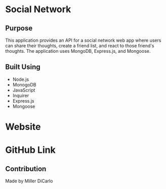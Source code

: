 # Social Network
## Purpose
This application provides an API for a social network web app where users can share their thoughts, create a friend list, and react to those friend's thoughts. The application uses MongoDB, Express.js, and Mongoose.

## Built Using
* Node.js
* MonogoDB
* JavaScript
* Inquirer
* Express.js
* Mongoose


# Website

# GitHub Link


## Contribution
Made by Miller DiCarlo